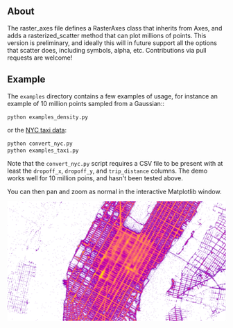 About
-----

The raster_axes file defines a RasterAxes class that inherits from
Axes, and adds a rasterized_scatter method that can plot millions of
points. This version is preliminary, and ideally this will in future
support all the options that scatter does, including symbols, alpha,
etc. Contributions via pull requests are welcome!

Example
-------

The ``examples`` directory contains a few examples of usage, for instance an example of 10 million points sampled from a Gaussian::

    python examples_density.py

or the [NYC taxi data](http://www.andresmh.com/nyctaxitrips/):

    python convert_nyc.py
    python examples_taxi.py

Note that the ``convert_nyc.py`` script requires a CSV file to be present with
at least the ``dropoff_x``, ``dropoff_y``, and ``trip_distance`` columns. The
demo works well for 10 million poins, and hasn't been tested above.

You can then pan and zoom as normal in the interactive Matplotlib
window.

![nyc_taxi](screenshot.png)